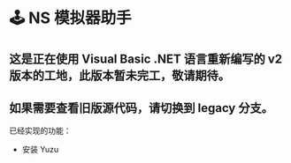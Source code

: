 #  🕹️ NS 模拟器助手

## 这是正在使用 Visual Basic .NET 语言重新编写的 v2 版本的工地，此版本暂未完工，敬请期待。
## 如果需要查看旧版源代码，请切换到 legacy 分支。

已经实现的功能：

- 安装 Yuzu
